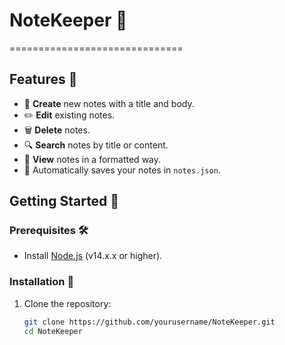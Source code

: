 # NoteKeeper 📝

==============================
## Features 🚀
- 📝 **Create** new notes with a title and body.
- ✏️ **Edit** existing notes.
- 🗑️ **Delete** notes.
- 🔍 **Search** notes by title or content.
- 📜 **View** notes in a formatted way.
- 💾 Automatically saves your notes in `notes.json`.

## Getting Started 🌱

### Prerequisites 🛠️
- Install [Node.js](https://nodejs.org/) (v14.x.x or higher).

### Installation 🔧
1. Clone the repository:
   ```bash
   git clone https://github.com/yourusername/NoteKeeper.git
   cd NoteKeeper
